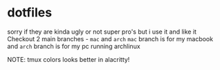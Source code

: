 # dotfiles
sorry if they are kinda ugly or not super pro's but i use it and like it
Checkout 2 main branches - `mac` and `arch`
`mac` branch is for my macbook and `arch` branch is for my pc running archlinux

NOTE: tmux colors looks better in alacritty! 

